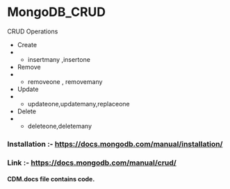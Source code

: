 # MongoDB_CRUD
CRUD Operations 
- Create 
- - insertmany ,insertone
- Remove
- - removeone , removemany
- Update
- - updateone,updatemany,replaceone
- Delete
- - deleteone,deletemany
### Installation :- https://docs.mongodb.com/manual/installation/
### Link :- https://docs.mongodb.com/manual/crud/
#### CDM.docs file contains code.
